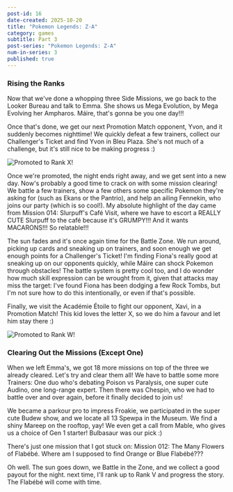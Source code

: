 ```yaml
---
post-id: 16
date-created: 2025-10-20
title: "Pokemon Legends: Z-A"
category: games
subtitle: Part 3
post-series: "Pokemon Legends: Z-A"
num-in-series: 3
published: true
---
```

### Rising the Ranks
Now that we've done a whopping three Side Missions, we go back to the Looker Bureau and talk to Emma. She shows us Mega Evolution, by Mega Evolving her Ampharos. Máire, that's gonna be you one day!!!

Once that's done, we get our next Promotion Match opponent, Yvon, and it suddenly becomes nighttime! We quickly defeat a few trainers, collect our Challenger's Ticket and find Yvon in Bleu Plaza. She's not much of a challenge, but it's still nice to be making progress :)

![Promoted to Rank X!](/blog/attachments/2025-10-20_PLZA-1.png)

Once we're promoted, the night ends right away, and we get sent into a new day. Now's probably a good time to crack on with some mission clearing! We battle a few trainers, show a few others some specific Pokemon they're asking for (such as Ekans or the Pantrio), and help an ailing Fennekin, who joins our party (which is so cool!). My absolute highlight of the day came from Mission 014: Slurpuff's Café Visit, where we have to escort a REALLY CUTE Slurpuff to the café because it's GRUMPY!!! And it wants MACARONS!!! So relatable!!!

The sun fades and it's once again time for the Battle Zone. We run around, picking up cards and sneaking up on trainers, and soon enough we get enough points for a Challenger's Ticket! I'm finding Fiona's really good at sneaking up on our opponents quickly, while Máire can shock Pokemon through obstacles! The battle system is pretty cool too, and I do wonder how much skill expression can be wrought from it, given that attacks may miss the target: I've found Fiona has been dodging a few Rock Tombs, but I'm not sure how to do this intentionally, or even if that's possible.

Finally, we visit the Académie Étoile to fight our opponent, Xavi, in a Promotion Match! This kid loves the letter X, so we do him a favour and let him stay there :)

![Promoted to Rank W!](/blog/attachments/2025-10-20_PLZA-2.png)

### Clearing Out the Missions (Except One)
When we left Emma's, we got 18 more missions on top of the three we already cleared. Let's try and clear them all! We have to battle some more Trainers: One duo who's debating Poison vs Paralysis, one super cute Audino, one long-range expert. Then there was Chespin, who we had to battle over and over again, before it finally decided to join us!

We became a parkour pro to impress Froakie, we participated in the super cute Budew show, and we locate all 13 Spewpa in the Museum. We find a shiny Mareep on the rooftop, yay! We even get a call from Mable, who gives us a choice of Gen 1 starter! Bulbasaur was our pick :) 

There's just one mission that I got stuck on: Mission 012: The Many Flowers of Flabébé. Where am I supposed to find Orange or Blue Flabébé???

Oh well. The sun goes down, we Battle in the Zone, and we collect a good payout for the night. next time, I'll rank up to Rank V and progress the story. The Flabébé will come with time.